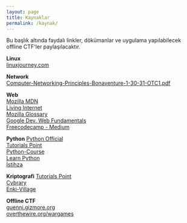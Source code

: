 ```yaml
---
layout: page
title: Kaynaklar
permalink: /kaynak/
---
```


Bu başlık altında faydalı linkler, dökümanlar ve uygulama yapılabilecek offline CTF'ler paylaşılacaktır.

__Linux__<br>
[linuxjourney.com](https://linuxjourney.com/)

__Network__<br>
[Computer-Networking-Principles-Bonaventure-1-30-31-OTC1.pdf](https://www.saylor.org/site/wp-content/uploads/2012/02/Computer-Networking-Principles-Bonaventure-1-30-31-OTC1.pdf)

__Web__<br>
[Mozilla MDN](https://developer.mozilla.org/en-US/docs/Web/Guide)<br>
[Living Internet](http://www.livinginternet.com/w/ww.htm)<br>
[Mozilla Glossary](https://developer.mozilla.org/en-US/docs/Glossary)<br>
[Google Dev. Web Fundamentals](https://developers.google.com/web/fundamentals/)<br>
[Freecodecamp - Medium](https://medium.freecodecamp.com/)

__Python__
[Python Official](https://docs.python.org/3/tutorial/)   
[Tutorials Point](https://www.tutorialspoint.com/python3/)  
[Python-Course](http://www.python-course.eu/python3_course.php)  
[Learn Python](https://www.learnpython.org/)  
[İstihza](http://belgeler.istihza.com/py3/)  

__Kriptografi__
[Tutorials Point](https://www.tutorialspoint.com/cryptography/index.htm)  
[Cybrary](https://www.cybrary.it/course/cryptography/#)  
[Enki-Village](http://www.enki-village.com/types-of-codes.html)  

__Offline CTF__<br>
[guenni.gizmore.org](http://guenni.gizmore.org/)<br>
[overthewire.org/wargames](http://overthewire.org/wargames/)

